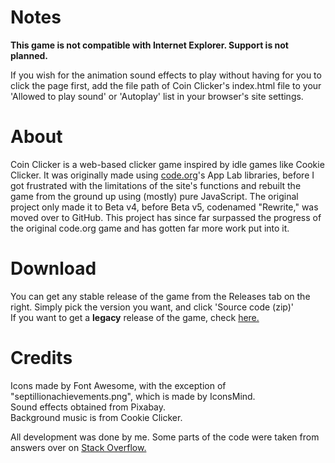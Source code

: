 # Notes
**This game is not compatible with Internet Explorer. Support is not planned.**  

If you wish for the animation sound effects to play without having for you to click the page first, add the file path of Coin Clicker's index.html file to your 'Allowed to play sound' or 'Autoplay' list in your browser's site settings.
  
# About
Coin Clicker is a web-based clicker game inspired by idle games like Cookie Clicker. It was originally made using [code.org](https://code.org)'s App Lab libraries, before I got frustrated with the limitations of the site's functions and rebuilt the game from the ground up using (mostly) pure JavaScript. The original project only made it to Beta v4, before Beta v5, codenamed "Rewrite," was moved over to GitHub. This project has since far surpassed the progress of the original code.org game and has gotten far more work put into it.  

# Download
You can get any stable release of the game from the Releases tab on the right. Simply pick the version you want, and click 'Source code (zip)'  
If you want to get a **legacy** release of the game, check [here.](https://github.com/Xatra1/coin-clicker-archive)
  
# Credits
Icons made by Font Awesome, with the exception of "septillionachievements.png", which is made by IconsMind.  
Sound effects obtained from Pixabay.  
Background music is from Cookie Clicker.    
  
All development was done by me. Some parts of the code were taken from answers over on [Stack Overflow.](https://stackoverflow.com)
